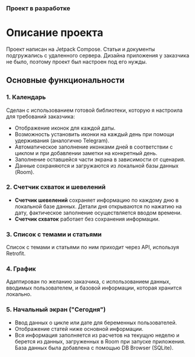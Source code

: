 ### Проект в разработке
# Описание проекта

Проект написан на Jetpack Compose. Статьи и документы подгружались с удаленного сервера. Дизайна приложения у заказчика не было, поэтому проект был настроен под его нужды.

## Основные функциональности

### 1. Календарь
Сделан с использованием готовой библиотеки, которую я настроила для требований заказчика:
- Отображение иконок для каждой даты.
- Возможность установить иконки на каждый день при помощи удерживания (аналогично Telegram).
- Автоматическое заполнение иконками дней в соответствии с циклом и при добавлении заметки на конкретный день.
- Заполнение оставшейся части экрана в зависимости от сценария.
- Данные сохраняются и загружаются из локальной базы данных (Room).

### 2. Счетчик схваток и шевелений
- **Счетчик шевелений** сохраняет информацию по каждому дню в локальной базе данных. Детали дня открываются по нажатию на дату, фактическое заполнение осуществляется вводом времени.
- **Счетчик схваток** работает без сохранения информации.

### 3. Список с темами и статьями
Список с темами и статьями по ним приходит через API, используя Retrofit.

### 4. График
Адаптирован по желанию заказчика, с использованием данных, вводимых пользователем, и базовой информации, которая хранится локально.

### 5. Начальный экран ("Сегодня")
- Ввод данных о цикле или дате для беременных пользователей.
- Отображение статей ниже основной информации.
- Вся информация заполняется из расчетов на текущую неделю и берется из данных, загруженных в Room при запуске приложения. База данных была добавлена с помощью DB Browser (SQLite).
